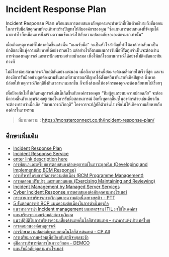 Incident Response Plan
===

Incident Response Plan หรือแผนการตอบสนองภัยคุกคามจะทำหน้าที่เป็นตัวอธิบายถึงขั้นตอนในการรับมือภัยคุกคามที่จะเข้ามาสร้างปัญหาให้กับองค์กรของคุณ “ซึ่งแผนการตอบสนองที่รัดกุมได้มากเท่าไรก็เหมือนการยิ่งสร้างความแข็งแกร่งให้กับความปลอดภัยขององค์กรมากเท่านั้น”

เมื่อเกิดเหตุการณ์ที่ไม่คาดคิดขึ้นแล้วนั้น “แผนรับมือ” จะเป็นหัวใจสำคัญที่ทำให้องค์กรกลับมาเป็นปกติและฟื้นฟูความเสียหายได้อย่างรวดเร็ว  แต่อย่างไรก็ตามแผนการรับมือที่รัดกุมจำเป็นจะต้องผ่านการจำลองเหตุการณ์และการฝึกอบรมอย่างสม่ำเสมอ เพื่อให้แก้ไขสถานการณ์ได้อย่างไม่ติดขัดและทันท่วงที 

ไม่มีใครชอบสถานการณ์วิกฤติกันอย่างแน่นอน เมื่อถึงเวลาเช่นนี้ย่อมจะต้องคลีคลายให้เร็วที่สุด และจะต้องมีการรับมืออย่างถูกต้องตามขั้นตอนที่สามารถแก้ปัญหาได้ตั้งแต่วินาทีแรกที่เกิดปัญหา ซึ่งหากปล่อยให้เหตุการณ์วิกฤติยิ่งกินเวลานานมากขึ้น ก็จะยิ่งส่งผลให้องค์กรของคุณจะต้องเสียหายไปเรื่อยๆ

เพื่อป้องกันไม่ให้เกิดเหตุการณ์เช่นนี้เกิดขึ้นกับองค์กรของคุณ “ทีมผู้ดูแลระบบความปลอดภัย” จะต้องมีความตื่นตัวและพร้อมอยู่เสมอในการรับมือสถานการณ์ อีกทั้งบุคคลอื่นๆในองค์กรด้วยเช่นเดียวกัน จะต้องทราบว่าเมื่อเกิด “สถานการณ์วิกฤติ” ใครควรจะปฏิบัติตัวเช่นไร เพื่อไม่ให้เกิดความเสียหายกับองค์กรในภาพรวม

> ที่มาบทความ : https://monsterconnect.co.th/incident-response-plan/

## ศึกษาเพิ่มเติม

- [Incident Response Plan](https://www.uih.co.th/th/products-services/security-services-th/incident-response-plan/)
- [Incident Response Service](https://www.sosecure.co.th/incident-response-service/)
- [enter link description here](https://www.mfec.co.th/tech-talk/incident-response/)
- [การพัฒนาและเตรียมการตอบสนองต่อเหตุการณ์ในภาวะฉุกเฉิน (Developing and Implementing BCM Response)](https://www.bcpthaiguru.com/Article/Detail/130744/%E0%B8%81%E0%B8%B2%E0%B8%A3%E0%B8%9E%E0%B8%B1%E0%B8%92%E0%B8%99%E0%B8%B2%E0%B9%81%E0%B8%A5%E0%B8%B0%E0%B9%80%E0%B8%95%E0%B8%A3%E0%B8%B5%E0%B8%A2%E0%B8%A1%E0%B8%81%E0%B8%B2%E0%B8%A3%E0%B8%95%E0%B8%AD%E0%B8%9A%E0%B8%AA%E0%B8%99%E0%B8%AD%E0%B8%87%E0%B8%95%E0%B9%88%E0%B8%AD%E0%B9%80%E0%B8%AB%E0%B8%95%E0%B8%B8%E0%B8%81%E0%B8%B2%E0%B8%A3%E0%B8%93%E0%B9%8C%E0%B9%83%E0%B8%99%E0%B8%A0%E0%B8%B2%E0%B8%A7%E0%B8%B0%E0%B8%89%E0%B8%B8%E0%B8%81%E0%B9%80%E0%B8%89%E0%B8%B4%E0%B8%99-%28Developing-and-Implementing-BCM-Response%29)
- [การบริหารโครงการจัดการความต่อเนื่อง (BCM Programme Management)](https://www.bcpthaiguru.com/Article/Detail/130741/%E0%B8%81%E0%B8%B2%E0%B8%A3%E0%B8%9A%E0%B8%A3%E0%B8%B4%E0%B8%AB%E0%B8%B2%E0%B8%A3%E0%B9%82%E0%B8%84%E0%B8%A3%E0%B8%87%E0%B8%81%E0%B8%B2%E0%B8%A3%E0%B8%88%E0%B8%B1%E0%B8%94%E0%B8%81%E0%B8%B2%E0%B8%A3%E0%B8%84%E0%B8%A7%E0%B8%B2%E0%B8%A1%E0%B8%95%E0%B9%88%E0%B8%AD%E0%B9%80%E0%B8%99%E0%B8%B7%E0%B9%88%E0%B8%AD%E0%B8%87-%28BCM-Programme-Management%29)
- [การทดสอบ ปรับปรุง และทบทวนแผน (Exercising Maintaining and Reviewing)](https://www.bcpthaiguru.com/Article/Detail/130745/%E0%B8%81%E0%B8%B2%E0%B8%A3%E0%B8%97%E0%B8%94%E0%B8%AA%E0%B8%AD%E0%B8%9A-%E0%B8%9B%E0%B8%A3%E0%B8%B1%E0%B8%9A%E0%B8%9B%E0%B8%A3%E0%B8%B8%E0%B8%87-%E0%B9%81%E0%B8%A5%E0%B8%B0%E0%B8%97%E0%B8%9A%E0%B8%97%E0%B8%A7%E0%B8%99%E0%B9%81%E0%B8%9C%E0%B8%99-%28Exercising-Maintaining-and-Reviewing%29)
- [Incident Management by Managed Server Services](https://netway.co.th/kb/blog/cloud-managed-services/incident-management-by-managed-server-services)
- [Cyber Incident Response การตอบสนองต่อภัยคุกคามทางไซเบอร์](https://monsterconnect.co.th/cyber-incident-response/)
- [กระบวนการบริหารภาวะวิกฤตและความต่อเนื่องทางธุรกิจ - PTT](https://sustainability.pttgcgroup.com/th/economy/risk-and-crisis-management/business-continuity-management)
- [5 ขั้นตอนการทำ BCP แผนความต่อเนื่องในการดำเนินธุรกิจ](https://info.apexcircuit.com/?p=22372)
- [แนวทางการนํา Incident management บนมาตรฐาน ITIL มาใช้ในองค์กร](https://searchlib.utcc.ac.th/library/onlinethesis/206659.pdf)
- [แผนบริหารความพร้อมต่อสภาวะวิกฤต](https://sccl.stou.ac.th/wp-content/uploads/2023/08/emergency-plan.pdf)
- [แนวปฏิบัติในการบริหารความเสี่ยงด้านเทคโนโลยีสารสนเทศ - ธนาคารแห่งประเทศไทย](https://www.bot.or.th/content/dam/bot/documents/th/our-services/Member-corner/manual-of-supervision/IT-RM_Implementation_Guideline.pdf)
- [การตอบสนองต่อเหตุการณ์](https://www.sangfor.com/th/cybersecurity/services/incident-response)
- [การรักษาความปลอดภัยระบบเทคโนโลยีสารสนเทศ - CP All](https://www.cpall.co.th/sustain/economic-dimension/information-security-cybersecurity-system-availability)
- [การเตรียมความพร้อมเพื่อป้องกันธุรกิจหยุดชะงัก](https://www.cioworldbusiness.com/preparing-bcm-prevent-interruptions/)
- [คู่มือการบริหารจัดการในภาวะวิกฤต - DEMCO](https://www.demco.co.th/storage/downloads/corporate-policies/20210113-demco-crisis-management-manual-th.pdf)
- [แผนรับมือภัยคุกคามทางไซเบอร์](https://www.it.chula.ac.th/wp-content/uploads/2024/03/25670326cybersecurity_incident_response_plan.pdf)

<!--stackedit_data:
eyJoaXN0b3J5IjpbLTEyMDU5MDc1NjUsLTY1MDE5NDI5MSwtOT
U1MjAxOTc4XX0=
-->